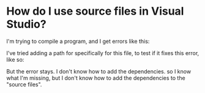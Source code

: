 
# How do I use source files in Visual Studio?

I'm trying to compile a program, and I get errors like this:

I've tried adding a path for specifically for this file, to test if it fixes this error, like so:

But the error stays. I don't know how to add the dependencies.
so I know what I'm missing, but I don't know how to add the dependencies to the "source files".

        